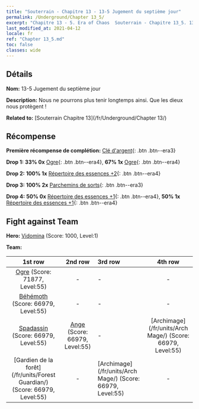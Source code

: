 ```yaml
---
title: "Souterrain - Chapitre 13 - 13-5 Jugement du septième jour"
permalink: /Underground/Chapter 13_5/
excerpt: "Chapitre 13 - 5. Era of Chaos  Souterrain - Chapitre 13_5. 13-5 Jugement du septième jour"
last_modified_at: 2021-04-12
locale: fr
ref: "Chapter 13_5.md"
toc: false
classes: wide
---
```


## Détails

 **Nom:** 13-5 Jugement du septième jour

 **Description:** Nous ne pourrons plus tenir longtemps ainsi. Que les dieux nous protègent !

 **Related to:** [Souterrain Chapitre 13](/fr/Underground/Chapter 13/)

## Récompense

 **Première récompense de complétion:** [Clé d'argent](/fr/Items/con_693/){: .btn .btn--era3}

 **Drop 1:** **33% 0x** [Ogre](/fr/Items/unt_220/){: .btn .btn--era4}, **67% 1x** [Ogre](/fr/Items/unt_220/){: .btn .btn--era4}

 **Drop 2:** **100% 1x** [Répertoire des essences +2](/fr/Items/mat_53/){: .btn .btn--era4}

 **Drop 3:** **100% 2x** [Parchemins de sorts](/fr/Items/con_694/){: .btn .btn--era3}

 **Drop 4:** **50% 0x** [Répertoire des essences +1](/fr/Items/mat_46/){: .btn .btn--era4}, **50% 1x** [Répertoire des essences +1](/fr/Items/mat_46/){: .btn .btn--era4}


## Fight against Team
 **Hero:** [Vidomina](/fr/heroes/Vidomina/) (Score: 1000, Level:1)

 **Team:**


  | 1st row | 2nd row | 3rd row | 4th row |
  |:----:|:----:|:----|:----:|
  | [Ogre](/fr/units/Ogre/) (Score: 71877, Level:55)  | - | - | - |
  | [Béhémoth](/fr/units/Behemoth/) (Score: 66979, Level:55)  | - | - | - |
  | [Spadassin](/fr/units/Swordsman/) (Score: 66979, Level:55)  | [Ange](/fr/units/Angel/) (Score: 66979, Level:55)  | - | [Archimage](/fr/units/Arch Mage/) (Score: 66979, Level:55)  |
  | [Gardien de la forêt](/fr/units/Forest Guardian/) (Score: 66979, Level:55)  | - | [Archimage](/fr/units/Arch Mage/) (Score: 66979, Level:55)  | - |



